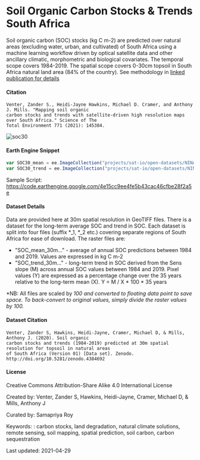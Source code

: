 # Soil Organic Carbon Stocks & Trends South Africa

Soil organic carbon (SOC) stocks (kg C m-2) are predicted over natural areas (excluding water, urban, and cultivated) of South Africa using a machine learning workflow driven by optical satellite data and other ancillary climatic, morphometric and biological covariates. The temporal scope covers 1984-2019. The spatial scope covers 0-30cm topsoil in South Africa natural land area (84% of the country). See methodology in [linked publication for details](https://www.sciencedirect.com/science/article/pii/S0048969721004526)


#### Citation

```
Venter, Zander S., Heidi-Jayne Hawkins, Michael D. Cramer, and Anthony J. Mills. "Mapping soil organic
carbon stocks and trends with satellite-driven high resolution maps over South Africa." Science of The
Total Environment 771 (2021): 145384.
```

![soc30](https://user-images.githubusercontent.com/6677629/116645849-4d016100-a93c-11eb-9d27-aa6556648674.gif)

#### Earth Engine Snippet

```js
var SOC30_mean = ee.ImageCollection("projects/sat-io/open-datasets/NINA/SOC30_SA_mean");
var SOC30_trend = ee.ImageCollection("projects/sat-io/open-datasets/NINA/SOC30_SA_trend");
```

Sample Script: https://code.earthengine.google.com/4e15cc9ee4fe5b43cac46cfbe28f2a5e

#### Dataset Details

Data are provided here at 30m spatial resolution in GeoTIFF files. There is a dataset for the long-term average SOC and trend in SOC. Each dataset is split into four files (suffix *_1, *_2 etc.) covering separate regions of South Africa for ease of download. The raster files are:

* "SOC_mean_30m..." - average of annual SOC predictions between 1984 and 2019. Values are expressed in kg C m-2
* "SOC_trend_30m..." - long-term trend in SOC derived from the Sens slope (M) across annual SOC values between 1984 and 2019. Pixel values (Y) are expressed as a percentage change over the 35 years relative to the long-term mean (X). Y = M / X * 100 * 35 years

*NB: All files are scaled by *100 and converted to floating data point to save space. To back-convert to original values, simply divide the raster values by 100.*

#### Dataset Citation

```
Venter, Zander S, Hawkins, Heidi-Jayne, Cramer, Michael D, & Mills, Anthony J. (2020). Soil organic
carbon stocks and trends (1984-2019) predicted at 30m spatial resolution for topsoil in natural areas
of South Africa (Version 01) [Data set]. Zenodo. http://doi.org/10.5281/zenodo.4384692
```

#### License

Creative Commons Attribution-Share Alike 4.0 International License

Created by: Venter, Zander S, Hawkins, Heidi-Jayne, Cramer, Michael D, & Mills, Anthony J

Curated by: Samapriya Roy

Keywords: : carbon stocks, land degradation, natural climate solutions, remote sensing, soil mapping, spatial prediction, soil carbon, carbon sequestration

Last updated: 2021-04-29

